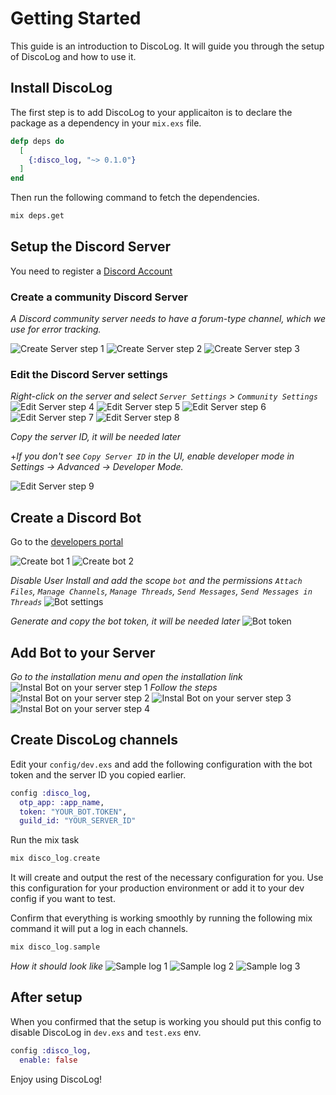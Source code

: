 # Getting Started

This guide is an introduction to DiscoLog. It will guide you through the setup of DiscoLog and how to use it.

## Install DiscoLog

The first step is to add DiscoLog to your applicaiton is to declare the package as a dependency in your `mix.exs` file.

```elixir
defp deps do
  [
    {:disco_log, "~> 0.1.0"}
  ]
end
```

Then run the following command to fetch the dependencies.

```bash
mix deps.get
```

## Setup the Discord Server

You need to register a [Discord Account](https://discord.com/)

### Create a community Discord Server
*A Discord community server needs to have a forum-type channel, which we use for error tracking.*

<img src="https://raw.githubusercontent.com/mrdotb/i/master/disco-log/1-create-server.png" alt="Create Server step 1" />
<img src="https://raw.githubusercontent.com/mrdotb/i/master/disco-log/2-create-server.png" alt="Create Server step 2" />
<img src="https://raw.githubusercontent.com/mrdotb/i/master/disco-log/3-create-server.png" alt="Create Server step 3" />

### Edit the Discord Server settings

*Right-click on the server and select `Server Settings` > `Community Settings`*
<img src="https://raw.githubusercontent.com/mrdotb/i/master/disco-log/4-edit-server.png" alt="Edit Server step 4" />
<img src="https://raw.githubusercontent.com/mrdotb/i/master/disco-log/5-edit-server.png" alt="Edit Server step 5" />
<img src="https://raw.githubusercontent.com/mrdotb/i/master/disco-log/6-edit-server.png" alt="Edit Server step 6" />
<img src="https://raw.githubusercontent.com/mrdotb/i/master/disco-log/7-edit-server.png" alt="Edit Server step 7" />
<img src="https://raw.githubusercontent.com/mrdotb/i/master/disco-log/8-edit-server.png" alt="Edit Server step 8" />

*Copy the server ID, it will be needed later*

+*If you don't see `Copy Server ID` in the UI, enable developer mode in Settings -> Advanced -> Developer Mode.*

<img src="https://raw.githubusercontent.com/mrdotb/i/master/disco-log/9-copy-server-id.png" alt="Edit Server step 9" />

## Create a Discord Bot

Go to the [developers portal](https://discord.com/developers/applications)

<img src="https://raw.githubusercontent.com/mrdotb/i/master/disco-log/10-create-bot.png" alt="Create bot 1" />
<img src="https://raw.githubusercontent.com/mrdotb/i/master/disco-log/11-create-bot.png" alt="Create bot 2" />

*Disable User Install and add the scope `bot` and the permissions `Attach Files`, `Manage Channels`, `Manage Threads`, `Send Messages`, `Send Messages in Threads`*
<img src="https://raw.githubusercontent.com/mrdotb/i/master/disco-log/12-bot-settings.png" alt="Bot settings" />

*Generate and copy the bot token, it will be needed later*
<img src="https://raw.githubusercontent.com/mrdotb/i/master/disco-log/13-bot-token.png" alt="Bot token" />

## Add Bot to your Server

*Go to the installation menu and open the installation link*
<img src="https://raw.githubusercontent.com/mrdotb/i/master/disco-log/14-install-bot.png" alt="Instal Bot on your server step 1" />
*Follow the steps*
<img src="https://raw.githubusercontent.com/mrdotb/i/master/disco-log/15-install-bot.png" alt="Instal Bot on your server step 2" />
<img src="https://raw.githubusercontent.com/mrdotb/i/master/disco-log/16-install-bot.png" alt="Instal Bot on your server step 3" />
<img src="https://raw.githubusercontent.com/mrdotb/i/master/disco-log/17-install-bot.png" alt="Instal Bot on your server step 4" />


## Create DiscoLog channels

Edit your `config/dev.exs` and add the following configuration with the bot token and the server ID you copied earlier.

```elixir
config :disco_log,
  otp_app: :app_name,
  token: "YOUR_BOT.TOKEN",
  guild_id: "YOUR_SERVER_ID"
```

Run the mix task
```elixir
mix disco_log.create
```

It will create and output the rest of the necessary configuration for you.
Use this configuration for your production environment or add it to your dev config if you want to test.

Confirm that everything is working smoothly by running the following mix command it will put a log in each channels.
```elixir
mix disco_log.sample
```

*How it should look like*
<img src="https://raw.githubusercontent.com/mrdotb/i/master/disco-log/18-sample-log.png" alt="Sample log 1" />
<img src="https://raw.githubusercontent.com/mrdotb/i/master/disco-log/19-sample-log.png" alt="Sample log 2" />
<img src="https://raw.githubusercontent.com/mrdotb/i/master/disco-log/20-sample-log.png" alt="Sample log 3" />


## After setup

When you confirmed that the setup is working you should put this config to disable DiscoLog in `dev.exs` and `test.exs` env.

```elixir
config :disco_log,
  enable: false
```

Enjoy using DiscoLog!
